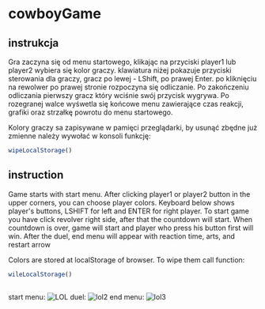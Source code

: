 # cowboyGame
## instrukcja
Gra zaczyna się od menu startowego, klikając na przyciski player1 lub player2 wybiera się kolor
graczy. klawiatura niżej pokazuje przyciski sterowania dla graczy, gracz po lewej - LShift, po prawej Enter. po kliknięciu 
na rewolwer po prawej stronie rozpoczyna się odliczanie. Po zakończeniu odliczania pierwszy gracz który wciśnie swój przycisk
wygrywa. Po rozegranej walce wyśwetla się końcowe menu zawierające czas reakcji, grafiki oraz strzałkę powrotu do menu startowego.

Kolory graczy sa zapisywane w pamięci przeglądarki, by usunąć zbędne już zmienne należy wywołać w konsoli funkcję: 
```js
wipeLocalStorage()
```

## instruction
Game starts with start menu. After clicking player1 or player2 button in the upper corners, you can choose player colors. 
Keyboard below shows player's buttons, LSHIFT for left and ENTER for right player. To start game you have click revolver right side, 
after that the countdown will start. When countdown is over, game will start and player who press his button first will win.
After the duel, end menu will appear with reaction time, arts, and restart arrow

Colors are stored at localStorage of browser. To wipe them call function:

```js
wileLocalStorage()
```
##
start menu:
![LOL](https://user-images.githubusercontent.com/64653975/104821993-fa45e280-583f-11eb-984d-0eb169143b8d.png)
duel:
![lol2](https://user-images.githubusercontent.com/64653975/104821994-fdd96980-583f-11eb-81a4-4110485b5865.png)
end menu:
![lol3](https://user-images.githubusercontent.com/64653975/104822031-32e5bc00-5840-11eb-8cf5-02989c01eb3a.png)
